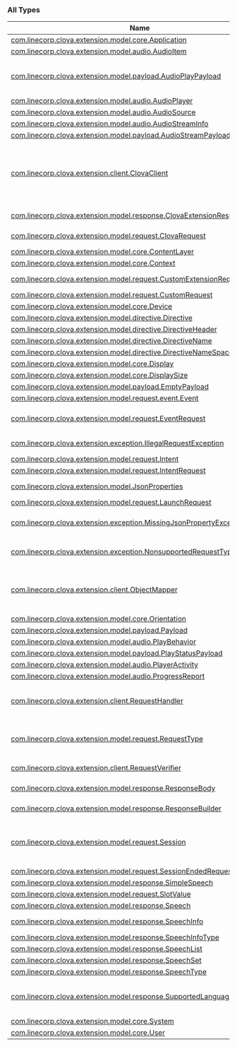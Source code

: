 

### All Types

| Name | Summary |
|---|---|
| [com.linecorp.clova.extension.model.core.Application](../com.linecorp.clova.extension.model.core/-application/index.md) |  |
| [com.linecorp.clova.extension.model.audio.AudioItem](../com.linecorp.clova.extension.model.audio/-audio-item/index.md) |  |
| [com.linecorp.clova.extension.model.payload.AudioPlayPayload](../com.linecorp.clova.extension.model.payload/-audio-play-payload/index.md) | The payload for AudioPlayer.Play directive Check [official document](https://clova-developers.line.me/guide/#/CEK/References/CEK_API.md#Play) for detail |
| [com.linecorp.clova.extension.model.audio.AudioPlayer](../com.linecorp.clova.extension.model.audio/-audio-player/index.md) |  |
| [com.linecorp.clova.extension.model.audio.AudioSource](../com.linecorp.clova.extension.model.audio/-audio-source/index.md) |  |
| [com.linecorp.clova.extension.model.audio.AudioStreamInfo](../com.linecorp.clova.extension.model.audio/-audio-stream-info/index.md) |  |
| [com.linecorp.clova.extension.model.payload.AudioStreamPayload](../com.linecorp.clova.extension.model.payload/-audio-stream-payload/index.md) |  |
| [com.linecorp.clova.extension.client.ClovaClient](../com.linecorp.clova.extension.client/-clova-client/index.md) | The ClovaClient provides the functionality for handling the requests from Clova platform, SDK also provides a DSL [(example)](../com.linecorp.clova.extension.client/clova-client.md) to create [ClovaClient](../com.linecorp.clova.extension.client/-clova-client/index.md) |
| [com.linecorp.clova.extension.model.response.ClovaExtensionResponse](../com.linecorp.clova.extension.model.response/-clova-extension-response/index.md) | The Clova extension response |
| [com.linecorp.clova.extension.model.request.ClovaRequest](../com.linecorp.clova.extension.model.request/-clova-request/index.md) | The basic type of clova request |
| [com.linecorp.clova.extension.model.core.ContentLayer](../com.linecorp.clova.extension.model.core/-content-layer/index.md) |  |
| [com.linecorp.clova.extension.model.core.Context](../com.linecorp.clova.extension.model.core/-context/index.md) |  |
| [com.linecorp.clova.extension.model.request.CustomExtensionRequest](../com.linecorp.clova.extension.model.request/-custom-extension-request/index.md) | The custom extension request |
| [com.linecorp.clova.extension.model.request.CustomRequest](../com.linecorp.clova.extension.model.request/-custom-request/index.md) |  |
| [com.linecorp.clova.extension.model.core.Device](../com.linecorp.clova.extension.model.core/-device/index.md) |  |
| [com.linecorp.clova.extension.model.directive.Directive](../com.linecorp.clova.extension.model.directive/-directive/index.md) |  |
| [com.linecorp.clova.extension.model.directive.DirectiveHeader](../com.linecorp.clova.extension.model.directive/-directive-header/index.md) | The header of directive |
| [com.linecorp.clova.extension.model.directive.DirectiveName](../com.linecorp.clova.extension.model.directive/-directive-name/index.md) |  |
| [com.linecorp.clova.extension.model.directive.DirectiveNameSpace](../com.linecorp.clova.extension.model.directive/-directive-name-space/index.md) |  |
| [com.linecorp.clova.extension.model.core.Display](../com.linecorp.clova.extension.model.core/-display/index.md) |  |
| [com.linecorp.clova.extension.model.core.DisplaySize](../com.linecorp.clova.extension.model.core/-display-size/index.md) |  |
| [com.linecorp.clova.extension.model.payload.EmptyPayload](../com.linecorp.clova.extension.model.payload/-empty-payload/index.md) |  |
| [com.linecorp.clova.extension.model.request.event.Event](../com.linecorp.clova.extension.model.request.event/-event/index.md) |  |
| [com.linecorp.clova.extension.model.request.EventRequest](../com.linecorp.clova.extension.model.request/-event-request/index.md) | The event request, which is used for audio application |
| [com.linecorp.clova.extension.exception.IllegalRequestException](../com.linecorp.clova.extension.exception/-illegal-request-exception/index.md) | Signals that the Clova responses are illegal. |
| [com.linecorp.clova.extension.model.request.Intent](../com.linecorp.clova.extension.model.request/-intent/index.md) |  |
| [com.linecorp.clova.extension.model.request.IntentRequest](../com.linecorp.clova.extension.model.request/-intent-request/index.md) |  |
| [com.linecorp.clova.extension.model.JsonProperties](../com.linecorp.clova.extension.model/-json-properties/index.md) | The json properties that clova supports |
| [com.linecorp.clova.extension.model.request.LaunchRequest](../com.linecorp.clova.extension.model.request/-launch-request/index.md) |  |
| [com.linecorp.clova.extension.exception.MissingJsonPropertyException](../com.linecorp.clova.extension.exception/-missing-json-property-exception/index.md) | Signals that the mandatory JSON properties are missing. |
| [com.linecorp.clova.extension.exception.NonsupportedRequestTypeException](../com.linecorp.clova.extension.exception/-nonsupported-request-type-exception/index.md) | Signals that the non-supported requests are received. |
| [com.linecorp.clova.extension.client.ObjectMapper](../com.linecorp.clova.extension.client/-object-mapper/index.md) | The generic interface for serialize/deserialize the object. To implement this interface to customize the object mapper. |
| [com.linecorp.clova.extension.model.core.Orientation](../com.linecorp.clova.extension.model.core/-orientation/index.md) |  |
| [com.linecorp.clova.extension.model.payload.Payload](../com.linecorp.clova.extension.model.payload/-payload.md) |  |
| [com.linecorp.clova.extension.model.audio.PlayBehavior](../com.linecorp.clova.extension.model.audio/-play-behavior/index.md) |  |
| [com.linecorp.clova.extension.model.payload.PlayStatusPayload](../com.linecorp.clova.extension.model.payload/-play-status-payload/index.md) |  |
| [com.linecorp.clova.extension.model.audio.PlayerActivity](../com.linecorp.clova.extension.model.audio/-player-activity/index.md) |  |
| [com.linecorp.clova.extension.model.audio.ProgressReport](../com.linecorp.clova.extension.model.audio/-progress-report/index.md) |  |
| [com.linecorp.clova.extension.client.RequestHandler](../com.linecorp.clova.extension.client/-request-handler.md) | The alias of request handler. It is suspend function with two parameters (T, Session) |
| [com.linecorp.clova.extension.model.request.RequestType](../com.linecorp.clova.extension.model.request/-request-type/index.md) | The type of clova custom request. Clova supports 3 types of requests now |
| [com.linecorp.clova.extension.client.RequestVerifier](../com.linecorp.clova.extension.client/-request-verifier/index.md) | The clova request verifier. |
| [com.linecorp.clova.extension.model.response.ResponseBody](../com.linecorp.clova.extension.model.response/-response-body/index.md) | The response body for [ClovaExtensionResponse](../com.linecorp.clova.extension.model.response/-clova-extension-response/index.md) |
| [com.linecorp.clova.extension.model.response.ResponseBuilder](../com.linecorp.clova.extension.model.response/-response-builder/index.md) | The clova response builder |
| [com.linecorp.clova.extension.model.request.Session](../com.linecorp.clova.extension.model.request/-session/index.md) | The conversation session, each conversation has individual session id and attributes |
| [com.linecorp.clova.extension.model.request.SessionEndedRequest](../com.linecorp.clova.extension.model.request/-session-ended-request/index.md) |  |
| [com.linecorp.clova.extension.model.response.SimpleSpeech](../com.linecorp.clova.extension.model.response/-simple-speech/index.md) |  |
| [com.linecorp.clova.extension.model.request.SlotValue](../com.linecorp.clova.extension.model.request/-slot-value/index.md) |  |
| [com.linecorp.clova.extension.model.response.Speech](../com.linecorp.clova.extension.model.response/-speech.md) |  |
| [com.linecorp.clova.extension.model.response.SpeechInfo](../com.linecorp.clova.extension.model.response/-speech-info/index.md) | The definition of the basic voice response. |
| [com.linecorp.clova.extension.model.response.SpeechInfoType](../com.linecorp.clova.extension.model.response/-speech-info-type/index.md) | The type of [SpeechInfo](../com.linecorp.clova.extension.model.response/-speech-info/index.md) |
| [com.linecorp.clova.extension.model.response.SpeechList](../com.linecorp.clova.extension.model.response/-speech-list/index.md) |  |
| [com.linecorp.clova.extension.model.response.SpeechSet](../com.linecorp.clova.extension.model.response/-speech-set/index.md) |  |
| [com.linecorp.clova.extension.model.response.SpeechType](../com.linecorp.clova.extension.model.response/-speech-type/index.md) |  |
| [com.linecorp.clova.extension.model.response.SupportedLanguage](../com.linecorp.clova.extension.model.response/-supported-language/index.md) | The supported languages, Clova only supports Japanese, English, Korean. |
| [com.linecorp.clova.extension.model.core.System](../com.linecorp.clova.extension.model.core/-system/index.md) |  |
| [com.linecorp.clova.extension.model.core.User](../com.linecorp.clova.extension.model.core/-user/index.md) |  |

